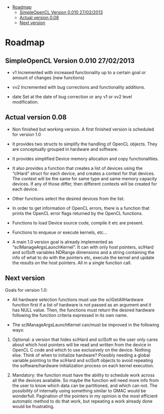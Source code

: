 -   [Roadmap](#roadmap)
    -   [SimpleOpenCL Version 0.010 27/02/2013](#simpleopencl-version-0.010-27022013)
    -   [Actual version 0.08](#actual-version-0.08)
    -   [Next version](#next-version)

Roadmap
=======

SimpleOpenCL Version 0.010 27/02/2013
-------------------------------------

-   v1 Incremented with increased functionality up to a certain goal or amount of changes (new functions)

-   vv2 Incremented with bug corrections and functionality additions.

-   date Set at the date of bug correction or any v1 or vv2 level modification.

Actual version 0.08
-------------------

-   Non finished but working version. A first finished version is scheduled for version 1.0

-   It provides two structs to simplify the handling of OpenCL objects. They are conceptually grouped in hardware and software.

-   It provides simplified Device memory allocation and copy functionalities.

-   It also provides a function that creates a list of devices using the “clHard” struct for each device, and creates a context for that devices. The context will be the same for same type and same memory capacity devices. If any of those differ, then different contexts will be created for each device.

-   Other functions select the desired devices from the list.

-   In order to get information of OpenCL errors, there is a function that prints the OpenCL error flags returned by the OpenCL functions.

-   Functions to load Device source code, compile it etc are present.

-   Functions to enqueue or execute kernels, etc...

-   A main 1.0 version goal is already implemented as “sclManageArgsLaunchKernel”. It can with only host pointers, sclHard and sclSoft variables NDRange dimensions and a string containing the info of what to do with the pointers etc, execute the kernel and update the results on the host pointers. All in a single function call.

Next version
------------

Goals for version 1.0:

-   All hardware selection functions must use the sclGetAllHardware function first if a list of hardware is not passed as an argument and it has NULL value. Then, the functions must return the desired hardware following the function criteria expressed in its own name.

-   The sclManageArgsLaunchKernel can/must be improved in the following ways:

1.  Optional: a version that hides sclHard and sclSoft so the user only cares about which host pointers will be read and written from the device in OpenCL C code and which to use exclusively on the device. Nothing else. Think of when to initialize hardware? Possibly needing a global variable pointing to the sclHard and sclSoft objects to avoid repeating the software/hardware initialization process on each kernel execution.

2.  Mandatory: the function must have the ability to schedule work across all the devices available. So maybe the function will need more info from the user to know which data can be partitioned, and which can not. The possibility of internally using something similar to GMAC would be wonderfull. Pagination of the pointers in my opinion is the most efficient automatic method to do that work, but repeating a work already done would be frustrating.
